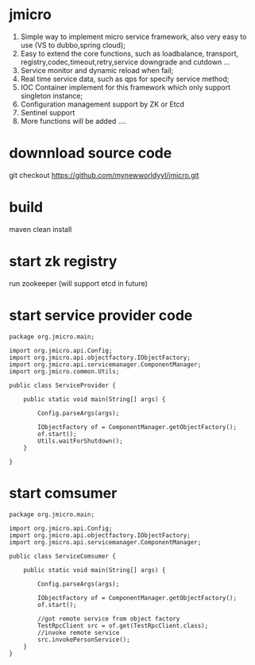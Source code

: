 # jmicro
1. Simple way to implement micro service framework, also very easy to use (VS to dubbo,spring cloud);
2. Easy to extend the core functions, such as loadbalance, transport, registry,codec,timeout,retry,service downgrade and cutdown ...
3. Service monitor and dynamic reload when fail;
4. Real time service data, such as qps for specify service method;
5. IOC Container implement for this framework which only support singleton instance;
6. Configuration management support by ZK or Etcd
7. Sentinel support
8. More functions will be added ....

# downnload source code
git checkout https://github.com/mynewworldyyl/jmicro.git

# build
maven clean install

# start zk registry
 run zookeeper (will support etcd in future)


# start service provider code
~~~
package org.jmicro.main;

import org.jmicro.api.Config;
import org.jmicro.api.objectfactory.IObjectFactory;
import org.jmicro.api.servicemanager.ComponentManager;
import org.jmicro.common.Utils;

public class ServiceProvider {

	public static void main(String[] args) {
		
		Config.parseArgs(args);
		
		IObjectFactory of = ComponentManager.getObjectFactory();
		of.start();
		Utils.waitForShutdown();
	}

}
~~~

# start comsumer

~~~
package org.jmicro.main;

import org.jmicro.api.Config;
import org.jmicro.api.objectfactory.IObjectFactory;
import org.jmicro.api.servicemanager.ComponentManager;

public class ServiceComsumer {

	public static void main(String[] args) {
		
		Config.parseArgs(args);
		
		IObjectFactory of = ComponentManager.getObjectFactory();
		of.start();
		
		//got remote service from object factory
		TestRpcClient src = of.get(TestRpcClient.class);
		//invoke remote service
		src.invokePersonService();
	}
}
~~~
